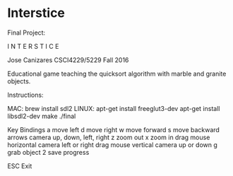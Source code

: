 # Interstice

Final Project:

I N T E R S T I C E

Jose Canizares
CSCI4229/5229 Fall 2016

Educational game teaching the quicksort algorithm with marble and granite objects.

Instructions:

MAC: brew install sdl2
LINUX: apt-get install freeglut3-dev
       apt-get install libsdl2-dev
make
./final


Key Bindings
  a         move left
  d         move right
  w         move forward
  s         move backward
  arrows    camera up, down, left, right
  z         zoom out
  x         zoom in
  drag mouse horizontal   camera left or right
  drag mouse vertical     camera up or down
  g         grab object
  2         save progress


  ESC        Exit
